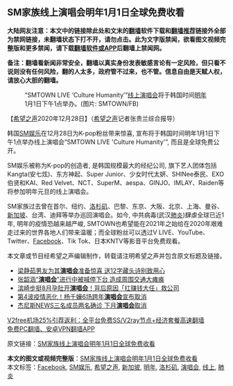  <h2>SM家族线上演唱会明年1月1日全球免费收看</h2> <p class="notice"><b>大陆网友注意：本文中的链接除此处和文末的<a href="https://github.com/bannedbook/fanqiang" >翻墙</a>软件下载和<a href="https://github.com/killgcd/justmysocks/blob/master/README.md">翻墙推荐</a>链接外全部为禁网链接，未翻墙状态下打不开，请勿点击。此为文字版禁闻，欲看图文视频完整版和更多禁闻，请下载<a href="https://github.com/bannedbook/fanqiang">翻墙软件或APP</a>后翻墙上禁闻网。</p><p>备注：翻墙看新闻非常安全，翻墙以真实身份发表敏感言论有一定风险，但只看不说则没有任何风险，翻的人太多，政府管不过来，也不管。信息自由是天赋人权，请放心大胆的翻墙。</b></p>  <div class="entry"> <figure> <p><figcaption>“SMTOWN LIVE &#8216;Culture Humanity&#8217;”<a href="https://www.bannedbook.org/bnews/tag/%E7%BA%BF%E4%B8%8A/" class="st_tag internal_tag" rel="tag" title="标签 线上 下的日志">线上</a><a href="https://www.bannedbook.org/bnews/tag/%e6%bc%94%e5%94%b1%e4%bc%9a/" class="st_tag internal_tag" rel="tag" title="标签 演唱会 下的日志">演唱会</a>将于韩国时间<a href="https://www.bannedbook.org/bnews/tag/%E6%98%8E%E5%B9%B4/" class="st_tag internal_tag" rel="tag" title="标签 明年 下的日志">明年</a>1月1日下午1点举办。(图片: SMTOWN/FB)</figcaption></figure> <p>【<span class='wp_keywordlink_affiliate'><a href="https://www.soundofhope.org" title="希望之声" target="_blank">希望之声</a></span>2020年12月28日】（<a href="https://www.bannedbook.org/bnews/tag/%e5%b8%8c%e6%9c%9b%e4%b9%8b%e5%a3%b0/" class="st_tag internal_tag" rel="tag" title="标签 希望之声 下的日志">希望之声</a>记者张贵兰综合报导）</p> <p>韩国<a href="https://www.bannedbook.org/bnews/tag/SM%E5%A8%B1%E4%B9%90/" class="st_tag internal_tag" rel="tag" title="标签 SM娱乐 下的日志">SM娱乐</a>在12月28日为K-pop粉丝带来惊喜, 宣布将于韩国时间明年1月1日下午1点举办线上演唱会“SMTOWN LIVE &#x27;Culture Humanity&#x27;”, 而且是全球免费公开。</p> <p></p>  <p>SM娱乐被称为K-pop的创造者, 是韩国规模最大的经纪公司, 旗下艺人团体包括Kangta(安七炫)、东方神起、Super Junior、少女时代太妍、SHINee泰民、EXO伯贤和KAI、Red Velvet、NCT、SuperM、aespa、GINJO、IMLAY、Raiden等将参加明年元旦的线上演唱会。</p> <p></p> <p>SM家族过去曾在首尔、纽约、<a href="https://www.bannedbook.org/bnews/tag/%e6%b4%9b%e6%9d%89%e7%9f%b6/" class="st_tag internal_tag" rel="tag" title="标签 洛杉矶 下的日志">洛杉矶</a>、巴黎、东京、大阪、北京、上海、曼谷、<a href="https://www.bannedbook.org/bnews/tag/%e6%96%b0%e5%8a%a0%e5%9d%a1/" class="st_tag internal_tag" rel="tag" title="标签 新加坡 下的日志">新加坡</a>、台湾、迪拜等举办巡回演唱会。如今, 中共病毒(武汉<a href="https://www.bannedbook.org/bnews/tag/%e8%82%ba%e7%82%8e/" class="st_tag internal_tag" rel="tag" title="标签 肺炎 下的日志">肺炎</a>)肆虐全球已近1年, 明年的疫情恐越来越严峻, SMTOWN也希望能在2021年之始给在2020年艰难走过来的世界各地人们带来温暖；而全球粉丝可以透过V LIVE、YouTube、Twitter、<a href="https://www.bannedbook.org/bnews/tag/facebook/" class="st_tag internal_tag" rel="tag" title="标签 Facebook 下的日志">Facebook</a>、Tik Tok、日本KNTV等影音平台免费观看。  </p>  <p></p> <p>本文章或节目经希望之声编辑制作，转载请注明希望之声并包含原文标题及链接。</p> <ul class='op-related-articles' title='相关阅读'> <li><a href='https://www.bannedbook.org/bnews/yule/20201228/1456303.html' target='_blank'>梁静茹男友为其<b>演唱会</b>准备惊喜 送12字藏头诗别致用心</a></li> <li><a href='https://www.bannedbook.org/bnews/yule/20201221/1451995.html' target='_blank'>张韶涵“<b>演唱会</b>”进行中被喊停下台 造成周围交通大瘫痪</a></li> <li><a href='https://www.bannedbook.org/bnews/yule/20201217/1449546.html' target='_blank'>滨崎步挺8月孕肚开<b>演唱会</b>！背后原因「扛赚钱大任」救公司</a></li> <li><a href='https://www.bannedbook.org/bnews/yule/20201205/1442555.html' target='_blank'>第4波疫情恶化！杨千嬅6场跨年<b>演唱会</b>宣布取消</a></li> <li><a href='https://www.bannedbook.org/bnews/comments/20201129/1438991.html' target='_blank'>杰尼斯NEWS三名成员两名确诊 下月<b>演唱会</b>取消</a></li> </ul> <p class="texttj"> <a href="https://github.com/bannedbook/fanqiang/wiki/V2ray%E6%9C%BA%E5%9C%BA" target="_blank">V2free机场25%引荐返利：全平台免费SS/V2ray节点+经济套餐高速翻墙</a><br/> <a href="https://github.com/bannedbook/fanqiang/wiki/%E7%A6%81%E9%97%BB%E7%BD%91%E5%AE%89%E5%8D%93%E7%BF%BB%E5%A2%99%E6%96%B0%E9%97%BBAPP" target="_blank">免费PC翻墙、安卓VPN翻墙APP</a></p><p>原文链接：<a class="src_link"  href="https://www.soundofhope.org/post/458086" target="_blank">SM家族线上演唱会明年1月1日全球免费收看</a></p> <a name='sharetosocial'></a>       <div><b>本文的图文或视频完整版</b>：<a href='https://www.bannedbook.org/bnews/comments/20201229/1456848.html'>SM家族线上演唱会明年1月1日全球免费收看</a></div>  </div><!--END ENTRY--> <div class="postfooter"> <div>本文标签：<a href="https://www.bannedbook.org/bnews/tag/facebook/" rel="tag">Facebook</a>, <a href="https://www.bannedbook.org/bnews/tag/SM%E5%A8%B1%E4%B9%90/" rel="tag">SM娱乐</a>, <a href="https://www.bannedbook.org/bnews/tag/%e5%b8%8c%e6%9c%9b%e4%b9%8b%e5%a3%b0/" rel="tag">希望之声</a>, <a href="https://www.bannedbook.org/bnews/tag/%e6%96%b0%e5%8a%a0%e5%9d%a1/" rel="tag">新加坡</a>, <a href="https://www.bannedbook.org/bnews/tag/%E6%98%8E%E5%B9%B4/" rel="tag">明年</a>, <a href="https://www.bannedbook.org/bnews/tag/%e6%b4%9b%e6%9d%89%e7%9f%b6/" rel="tag">洛杉矶</a>, <a href="https://www.bannedbook.org/bnews/tag/%e6%bc%94%e5%94%b1%e4%bc%9a/" rel="tag">演唱会</a>, <a href="https://www.bannedbook.org/bnews/tag/%E7%BA%BF%E4%B8%8A/" rel="tag">线上</a>, <a href="https://www.bannedbook.org/bnews/tag/%e8%82%ba%e7%82%8e/" rel="tag">肺炎</a></div>  </div><!--END POSTFOOTER--> 